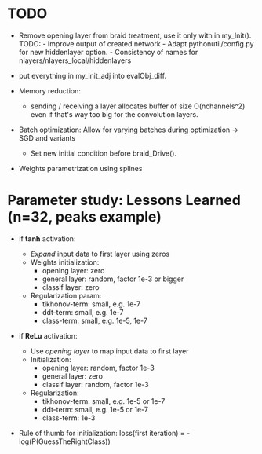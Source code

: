 # TODO

* Remove opening layer from braid treatment, use it only with in my\_Init(). 
    TODO: 
        - Improve output of created network
        - Adapt pythonutil/config.py for new hiddenlayer option. 
        - Consistency of names for nlayers/nlayers_local/hiddenlayers 

* put everything in my\_init\_adj into evalObj\_diff. 

* Memory reduction:
    - sending / receiving a layer allocates buffer of size O(nchannels^2) even if that's way too big for the convolution layers.

* Batch optimization: Allow for varying batches during optimization -> SGD and variants
    - Set new initial condition before braid\_Drive(). 

* Weights parametrization using splines



# Parameter study: Lessons Learned (n=32, peaks example)

* if **tanh** activation:
    - *Expand* input data to first layer using zeros
    - Weights initialization: 
         * opening layer:    zero
         * general layer:   random, factor 1e-3 or bigger
         * classif layer:   zero
    - Regularization param: 
         * tikhonov-term:    small, e.g. 1e-7
         * ddt-term:         small, e.g. 1e-7
         * class-term:       small, e.g. 1e-5, 1e-7

* if **ReLu** activation:
    - Use *opening layer* to map input data to first layer
    - Initialization:
         * opening layer:   random, factor 1e-3
         * general layer:   zero
         * classif layer:   random, factor 1e-3
    - Regularization:
         * tikhonov-term:    small, e.g. 1e-5 or 1e-7
         * ddt-term:         small, e.g. 1e-5 or 1e-7
         * class-term:       1e-3

* Rule of thumb for initialization: 
    loss(first iteration) = - log(P(GuessTheRightClass))

